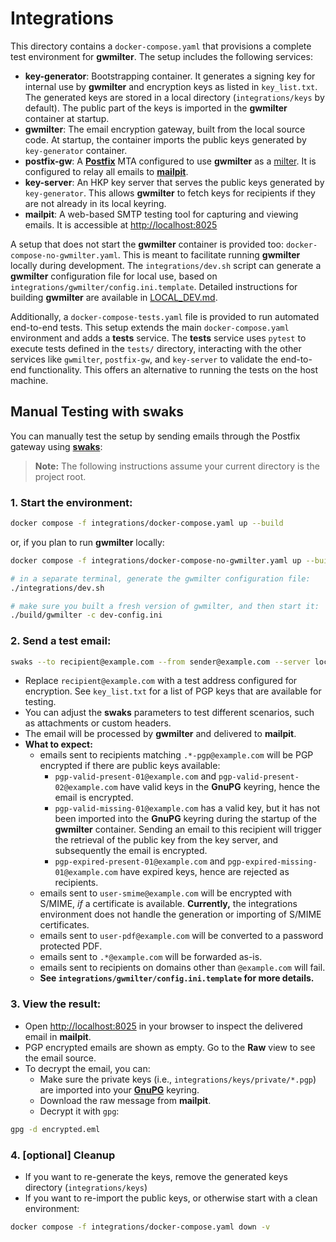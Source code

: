 # Integrations

This directory contains a `docker-compose.yaml` that provisions a complete test environment for **gwmilter**. The setup includes the following services:

- **key-generator**: Bootstrapping container. It generates a signing key for internal use by **gwmilter** and encryption keys as listed in `key_list.txt`. The generated keys are stored in a local directory (`integrations/keys` by default). The public part of the keys is imported in the **gwmilter** container at startup.
- **gwmilter**: The email encryption gateway, built from the local source code. At startup, the container imports the public keys generated by `key-generator` container.
- **postfix-gw**: A [**Postfix**](https://www.postfix.org) MTA configured to use **gwmilter** as a [milter](https://en.wikipedia.org/wiki/Milter). It is configured to relay all emails to [**mailpit**](https://mailpit.axllent.org).
- **key-server**: An HKP key server that serves the public keys generated by `key-generator`. This allows **gwmilter** to fetch keys for recipients if they are not already in its local keyring.
- **mailpit**: A web-based SMTP testing tool for capturing and viewing emails. It is accessible at [http://localhost:8025](http://localhost:8025)

A setup that does not start the **gwmilter** container is provided too: `docker-compose-no-gwmilter.yaml`. This is meant to facilitate running **gwmilter** locally during development. The `integrations/dev.sh` script can generate a **gwmilter** configuration file for local use, based on `integrations/gwmilter/config.ini.template`.
Detailed instructions for building **gwmilter** are available in [LOCAL_DEV.md](https://github.com/drclau/gwmilter/blob/main/DEV_GUIDE.md).

Additionally, a `docker-compose-tests.yaml` file is provided to run automated end-to-end tests. This setup extends the main `docker-compose.yaml` environment and adds a **tests** service. The **tests** service uses `pytest` to execute tests defined in the `tests/` directory, interacting with the other services like `gwmilter`, `postfix-gw`, and `key-server` to validate the end-to-end functionality. This offers an alternative to running the tests on the host machine.


## Manual Testing with **swaks**

You can manually test the setup by sending emails through the Postfix gateway using [**swaks**](https://jetmore.org/john/code/swaks/):
> **Note:** The following instructions assume your current directory is the project root.

### 1. **Start the environment:**
```sh
docker compose -f integrations/docker-compose.yaml up --build
```

or, if you plan to run **gwmilter** locally:

```sh
docker compose -f integrations/docker-compose-no-gwmilter.yaml up --build

# in a separate terminal, generate the gwmilter configuration file:
./integrations/dev.sh

# make sure you built a fresh version of gwmilter, and then start it:
./build/gwmilter -c dev-config.ini
```

### 2. **Send a test email:**
```sh
swaks --to recipient@example.com --from sender@example.com --server localhost:25
```
- Replace `recipient@example.com` with a test address configured for encryption. See `key_list.txt` for a list of PGP keys that are available for testing.
- You can adjust the **swaks** parameters to test different scenarios, such as attachments or custom headers.
- The email will be processed by **gwmilter** and delivered to **mailpit**.
- **What to expect:**
    - emails sent to recipients matching `.*-pgp@example.com` will be PGP encrypted if there are public keys available:
        - `pgp-valid-present-01@example.com` and `pgp-valid-present-02@example.com` have valid keys in the **GnuPG** keyring, hence the email is encrypted.
        - `pgp-valid-missing-01@example.com` has a valid key, but it has not been imported into the **GnuPG** keyring during the startup of the **gwmilter** container. Sending an email to this recipient will trigger the retrieval of the public key from the key server, and subsequently the email is encrypted.
        - `pgp-expired-present-01@example.com` and `pgp-expired-missing-01@example.com` have expired keys, hence are rejected as recipients.
    - emails sent to `user-smime@example.com` will be encrypted with S/MIME, _if_ a certificate is available. **Currently,** the integrations environment does not handle the generation or importing of S/MIME certificates.
    - emails sent to `user-pdf@example.com` will be converted to a password protected PDF.
    - emails sent to `.*@example.com` will be forwarded as-is.
    - emails sent to recipients on domains other than `@example.com` will fail.
    - **See `integrations/gwmilter/config.ini.template` for more details.**


### 3. **View the result:**
- Open [http://localhost:8025](http://localhost:8025) in your browser to inspect the delivered email in **mailpit**.
- PGP encrypted emails are shown as empty. Go to the **Raw** view to see the email source.
- To decrypt the email, you can:
    - Make sure the private keys (i.e., `integrations/keys/private/*.pgp`) are imported into your [**GnuPG**](https://gnupg.org) keyring.
    - Download the raw message from **mailpit**.
    - Decrypt it with `gpg`:
```sh
gpg -d encrypted.eml
```

### 4. **[optional] Cleanup**

- If you want to re-generate the keys, remove the generated keys directory (`integrations/keys`)
- If you want to re-import the public keys, or otherwise start with a clean environment:
```sh
docker compose -f integrations/docker-compose.yaml down -v
```
